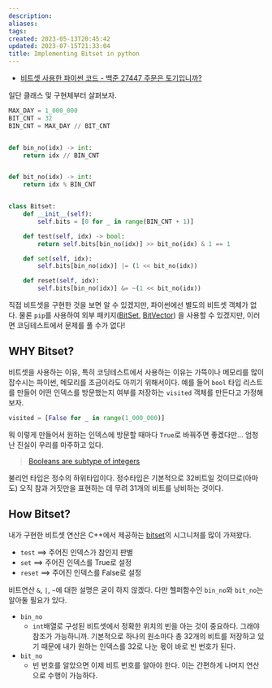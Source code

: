```yaml
---
description:
aliases: 
tags: 
created: 2023-05-13T20:45:42
updated: 2023-07-15T21:33:04
title: Implementing Bitset in python
---
```

- [비트셋 사용한 파이썬 코드 - 백준 27447 주문은 토기입니까?](https://github.com/OrmiCodeRanger/ChoiSeunghyeon/commit/b95f48beb847fb2a962932d6f90eacdefc70aeb3)

일단 클래스 및 구현체부터 살펴보자.

```python
MAX_DAY = 1_000_000
BIT_CNT = 32
BIN_CNT = MAX_DAY // BIT_CNT


def bin_no(idx) -> int:
    return idx // BIN_CNT


def bit_no(idx) -> int:
    return idx % BIN_CNT


class Bitset:
    def __init__(self):
        self.bits = [0 for _ in range(BIN_CNT + 1)]

    def test(self, idx) -> bool:
        return self.bits[bin_no(idx)] >> bit_no(idx) & 1 == 1

    def set(self, idx):
        self.bits[bin_no(idx)] |= (1 << bit_no(idx))

    def reset(self, idx):
        self.bits[bin_no(idx)] &= ~(1 << bit_no(idx))
```

직접 비트셋을 구현한 것을 보면 알 수 있겠지만, 파이썬에선 별도의 비트셋 객체가 없다. 물론 `pip`를 사용하여 외부 패키지([BitSet](https://pypi.org/project/BitSet/), [BitVector](https://pypi.org/project/BitVector/)) 을 사용할 수 있겠지만, 이러면 코딩테스트에서 문제를 풀 수가 없다!

## WHY Bitset?

비트셋을 사용하는 이유, 특히 코딩테스트에서 사용하는 이유는 가뜩이나 메모리를 많이 잡수시는 파이썬, 메모리를 조금이라도 아끼기 위해서이다. 예를 들어 `bool` 타입 리스트를 만들어 어떤 인덱스를 방문했는지 여부를 저장하는 `visited` 객체를 만든다고 가정해보자.

```python
visited = [False for _ in range(1_000_000)]
```

뭐 이렇게 만들어서 원하는 인덱스에 방문할 때마다 `True`로 바꿔주면 좋겠다만... 엄청난 진실이 우리를 마주하고 있다.

> [Booleans are subtype of integers](https://pypi.org/project/BitVector/)

불리언 타입은 정수의 하위타입이다. 정수타입은 기본적으로 32비트일 것이므로(아마도) 오직 참과 거짓만을 표현하는 데 무려 31개의 비트를 낭비하는 것이다. 

## How Bitset?

내가 구현한 비트셋 연산은 C++에서 제공하는 [bitset](https://pypi.org/project/BitVector/)의 시그니처를 많이 가져왔다. 
- `test` ==> 주어진 인덱스가 참인지 판별
- `set` ==> 주어진 인덱스를 True로 설정
- `reset` ==> 주어진 인덱스를 False로 설정

비트연산 `&`, `|`, `~`에 대한 설명은 굳이 하지 않겠다. 다만 헬퍼함수인 `bin_no`와 `bit_no`는 알아둘 필요가 있다.
- `bin_no`
	- `int`배열로 구성된 비트셋에서 정확한 위치의 빈을 아는 것이 중요하다. 그래야 참조가 가능하니까. 기본적으로 하나의 원소마다 총 32개의 비트를 저장하고 있기 때문에 내가 원하는 인덱스를 32로 나눈 몫이 바로 빈 번호가 된다.
- `bit_no`
	- 빈 번호를 알았으면 이제 비트 번호를 알아야 한다. 이는 간편하게 나머지 연산으로 수행이 가능하다.
